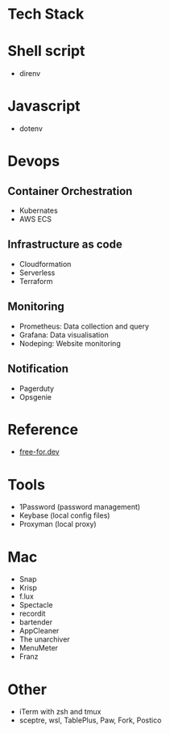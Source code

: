 # Tech Stack

# Shell script
- direnv


# Javascript
- dotenv



# Devops
## Container Orchestration
- Kubernates
- AWS ECS

## Infrastructure as code
- Cloudformation
- Serverless
- Terraform

## Monitoring
- Prometheus: Data collection and query
- Grafana: Data visualisation
- Nodeping: Website monitoring

## Notification
- Pagerduty
- Opsgenie


# Reference
- [free-for.dev](https://https://free-for.dev/#/)

# Tools
- 1Password (password management)
- Keybase (local config files)
- Proxyman (local proxy)


# Mac
- Snap
- Krisp
- f.lux
- Spectacle
- recordit
- bartender
- AppCleaner
- The unarchiver
- MenuMeter
- Franz

# Other
- iTerm with zsh and tmux
- sceptre, wsl, TablePlus, Paw, Fork, Postico


